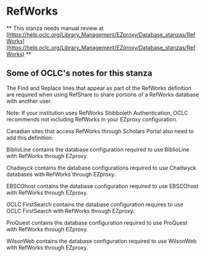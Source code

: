 # RefWorks
** This stanza needs manual review at [https://help.oclc.org/Library_Management/EZproxy/Database_stanzas/RefWorks](https://help.oclc.org/Library_Management/EZproxy/Database_stanzas/RefWorks) **

## Some of OCLC's notes for this stanza

The Find and Replace lines that appear as part of the RefWorks definition are required when using RefShare to share portions of a RefWorks database with another user.

Note: If your institution uses RefWorks Shibboleth Authentication, OCLC recommends not including RefWorks in your EZproxy configuration.

Canadian sites that access RefWorks through Scholars Portal also need to add this definition:

BiblioLine contains the database configuration required to use BiblioLine with RefWorks through EZproxy.

Chadwyck contains the database configurations required to use Chadwyck databases with RefWorks through EZproxy.

EBSCOhost contains the database configuration required to use EBSCOhost with RefWorks through EZproxy.

OCLC FirstSearch contains the database configuration requires to use OCLC FirstSearch with RefWorks through EZproxy.

ProQuest contains the database configuration required to use ProQuest with RefWorks through EZproxy.

WilsonWeb contains the database configuration required to use WilsonWeb with RefWorks through EZproxy.

&nbsp;
